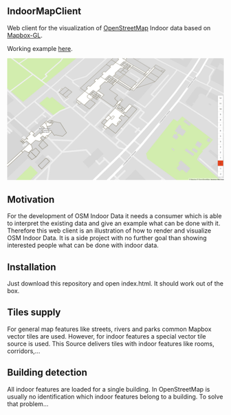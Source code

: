 ## IndoorMapClient

Web client for the visualization of [OpenStreetMap](https://osm.org) Indoor data based on [Mapbox-GL](https://github.com/mapbox/mapbox-gl-js).

Working example [here](https://sebastiansettgast.com/IndoorMapClient/). 

![alt text](./example.png?raw=true "Example")

## Motivation

For the development of OSM Indoor Data it needs a consumer which is able to interpret the existing data and give an example what can be done with it.
Therefore this web client is an illustration of how to render and visualize OSM Indoor Data. It is a side project with no further goal  than showing interested people what can be done with indoor data. 

## Installation

Just download this repository and open index.html. It should work out of the box.

## Tiles supply

For general map features like streets, rivers and parks common Mapbox vector tiles are used. However, for indoor features a special vector tile source is used. This Source delivers tiles with indoor features like rooms, corridors,... 

## Building detection

All indoor features are loaded for a single building. In OpenStreetMap is usually no identification which indoor features belong to a building. To solve that problem...


